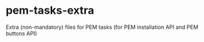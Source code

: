 # pem-tasks-extra
Extra (non-mandatory) files for PEM tasks (for PEM installation API and PEM buttons API)
